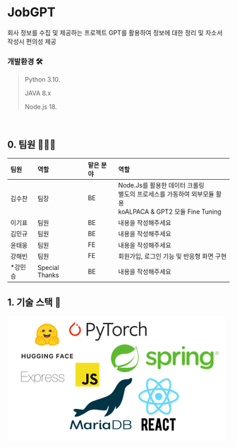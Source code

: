 # JobGPT
회사 정보를 수집 및 제공하는 프로젝트
GPT를 활용하여 정보에 대한 정리 및 자소서 작성시 편의성 제공

### 개발환경 🛠️
>
> Python 3.10.
> >
> JAVA 8.x
> > 
> Node.js 18.
> >
> 

<br>

## 0. 팀원 🧑‍🤝‍🧑

| 팀원| 역할 |맡은 분야|역할|
|:---|:---|:---|:---|
|김수찬|팀장|BE|Node.Js를 활용한 데이터 크롤링 <br> 별도의 프로세스를 가동하여 외부모듈 활용 <br> koALPACA & GPT2 모듈 Fine Tuning|
|이기표|팀원|BE| 내용을 작성해주세요 |
|김민규|팀원|BE| 내용을 작성해주세요 |
|윤태웅|팀원|FE| 내용을 작성해주세요 |
|강해빈|팀원|FE| 회원가입, 로그인 기능 및 반응형 화면 구현 |
|*강민승|Special Thanks|BE| 내용을 작성해주세요 |


## 1. 기술 스택 🔗
![stacks](/docs/STACKS.png)

